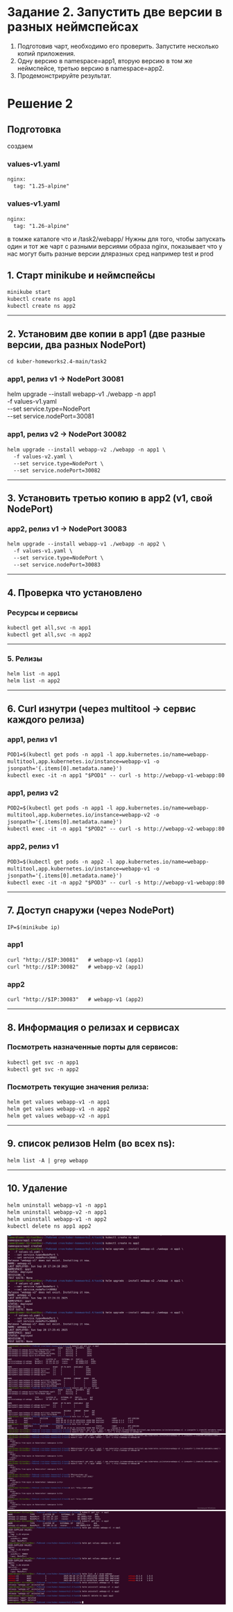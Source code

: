 

# Задание 2. Запустить две версии в разных неймспейсах

1. Подготовив чарт, необходимо его проверить. Запуститe несколько копий приложения.
2. Одну версию в namespace=app1, вторую версию в том же неймспейсе, третью версию в namespace=app2.
3. Продемонстрируйте результат.

# Решение 2

## Подготовка 
создаем 
### values-v1.yaml
```
nginx:
  tag: "1.25-alpine"
```

### values-v1.yaml
```
nginx:
  tag: "1.26-alpine"
```
в томже каталоге что и /task2/webapp/
Нужны для того, чтобы запускать один и тот же чарт с разными версиями образа nginx, показывает что у нас могут быть разные версии дляразных сред например test и prod

## 1. Старт minikube и неймспейсы
```
minikube start
kubectl create ns app1
kubectl create ns app2
```
---

## 2. Установим две копии в app1 (две разные версии, два разных NodePort)
```
cd kuber-homeworks2.4-main/task2
```

### app1, релиз v1 → NodePort 30081
helm upgrade --install webapp-v1 ./webapp -n app1 \
  -f values-v1.yaml \
  --set service.type=NodePort \
  --set service.nodePort=30081

### app1, релиз v2 → NodePort 30082
```
helm upgrade --install webapp-v2 ./webapp -n app1 \
  -f values-v2.yaml \
  --set service.type=NodePort \
  --set service.nodePort=30082
```
---

## 3. Установить третью копию в app2 (v1, свой NodePort)
### app2, релиз v1 → NodePort 30083
```
helm upgrade --install webapp-v1 ./webapp -n app2 \
  -f values-v1.yaml \
  --set service.type=NodePort \
  --set service.nodePort=30083
```
---

## 4. Проверка что установлено
### Ресурсы и сервисы
```
kubectl get all,svc -n app1
kubectl get all,svc -n app2
```
---

### 5. Релизы
```
helm list -n app1
helm list -n app2
```
---

## 6. Curl изнутри (через multitool → сервис каждого релиза)
### app1, релиз v1
```
POD1=$(kubectl get pods -n app1 -l app.kubernetes.io/name=webapp-multitool,app.kubernetes.io/instance=webapp-v1 -o jsonpath='{.items[0].metadata.name}')
kubectl exec -it -n app1 "$POD1" -- curl -s http://webapp-v1-webapp:80
```

### app1, релиз v2
```
POD2=$(kubectl get pods -n app1 -l app.kubernetes.io/name=webapp-multitool,app.kubernetes.io/instance=webapp-v2 -o jsonpath='{.items[0].metadata.name}')
kubectl exec -it -n app1 "$POD2" -- curl -s http://webapp-v2-webapp:80
```

### app2, релиз v1
```
POD3=$(kubectl get pods -n app2 -l app.kubernetes.io/name=webapp-multitool,app.kubernetes.io/instance=webapp-v1 -o jsonpath='{.items[0].metadata.name}')
kubectl exec -it -n app2 "$POD3" -- curl -s http://webapp-v1-webapp:80
```
---

## 7. Доступ снаружи (через NodePort)
```
IP=$(minikube ip)
```
### app1
```
curl "http://$IP:30081"   # webapp-v1 (app1)
curl "http://$IP:30082"   # webapp-v2 (app1)
```

### app2
```
curl "http://$IP:30083"   # webapp-v1 (app2)
```
---

## 8. Информация о релизах и сервисах

### Посмотреть назначенные порты для сервисов:
```
kubectl get svc -n app1
kubectl get svc -n app2
```

### Посмотреть текущие значения релиза:
```
helm get values webapp-v1 -n app1
helm get values webapp-v1 -n app2
helm get values webapp-v2 -n app1
```
---

## 9. список релизов Helm (во всех ns):
```
helm list -A | grep webapp
```
---

## 10. Удаление 
```
helm uninstall webapp-v1 -n app1
helm uninstall webapp-v2 -n app1
helm uninstall webapp-v1 -n app2
kubectl delete ns app1 app2
```

![Скриншот 9](https://github.com/ysatii/kuber-homeworks2.4/blob/main/img/img_9.jpg)  
![Скриншот 10](https://github.com/ysatii/kuber-homeworks2.4/blob/main/img/img_10.jpg)  
![Скриншот 11](https://github.com/ysatii/kuber-homeworks2.4/blob/main/img/img_11.jpg) 
![Скриншот 12](https://github.com/ysatii/kuber-homeworks2.4/blob/main/img/img_12.jpg) 